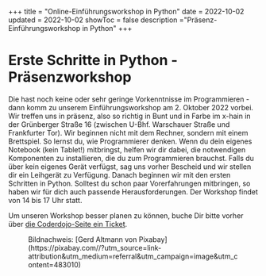+++
title = "Online-Einführungsworkshop in Python"
date = 2022-10-02
updated = 2022-10-02
showToc = false
description ="Präsenz-Einführungsworkshop in Python"
+++

<script lang="ts">
    import Button from '$lib/components/Button.svelte';    
    import UserRectangle from "phosphor-svelte/lib/UserRectangle";
</script>

# Erste Schritte in Python - Präsenzworkshop

Die hast noch keine oder sehr geringe Vorkenntnisse im Programmieren - dann komm zu unserem Einführungsworkshop am 2. Oktober 2022 vorbei. Wir treffen uns in präsenz, also so richtig in Bunt und in Farbe im x-hain in der Grünberger Straße 16 (zwischen U-Bhf. Warschauer Straße und Frankfurter Tor). Wir beginnen nicht mit dem Rechner, sondern mit einem Brettspiel. So lernst du, wie Programmierer denken. Wenn du dein eigenes Notebook (kein Tablet!) mitbringst, helfen wir dir dabei, die notwendigen Komponenten zu installieren, die du zum Programmieren brauchst. Falls du über kein eigenes Gerät verfügst, sag uns vorher Bescheid und wir stellen dir ein Leihgerät zu Verfügung. Danach beginnen wir mit den ersten Schritten in Python. Solltest du schon paar Vorerfahrungen mitbringen, so haben wir für dich auch passende Herausforderungen. Der Workshop findet von 14 bis 17 Uhr statt.

Um unseren Workshop besser planen zu können, buche Dir bitte vorher über [die Coderdojo-Seite ein Ticket](https://zen.coderdojo.com/dojos/de/berlin/berlin-mitte-xhain).

<Figure src="/images/python-snake.jpg" alt="Python-Schlange" />
Bildnachweis: [Gerd Altmann von Pixabay](https://pixabay.com//?utm_source=link-attribution&amp;utm_medium=referral&amp;utm_campaign=image&amp;utm_content=483010)
